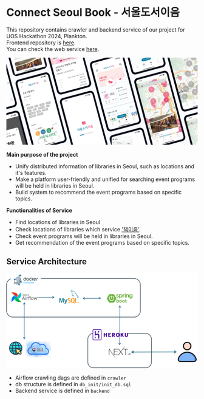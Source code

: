 # Connect Seoul Book - 서울도서이음
This repository contains crawler and backend service of our project for UOS Hackathon 2024, Plankton.  
Frontend repository is [here](https://github.com/UOSHackathon2024/frontend).  
You can check the web service [here](https://uos-hackathon-static.vercel.app/).  
  
<img src="img/service_screenshots.png" width="800px" />  
  
__Main purpose of the project__  
- Unify distributed information of libraries in Seoul, such as locations and it's features.
- Make a platform user-friendly and unified for searching event programs will be held in libraries in Seoul.
- Build system to recommend the event programs based on specific topics.  
  
__Functionalities of Service__  
- Find locations of libraries in Seoul
- Check locations of libraries which service ['책이음'](https://lib.seoul.go.kr/rwww/html/ko/bookeum.jsp).  
- Check event programs will be held in libraries in Seoul. 
- Get recommendation of the event programs based on specific topics.  
  

## Service Architecture
<img src="img/service_diagram.png" width="800px" />  

- Airflow crawling dags are defined in `crawler` 
- db structure is defined in `db_init/init_db.sql` 
- Backend service is defined in `backend` 
